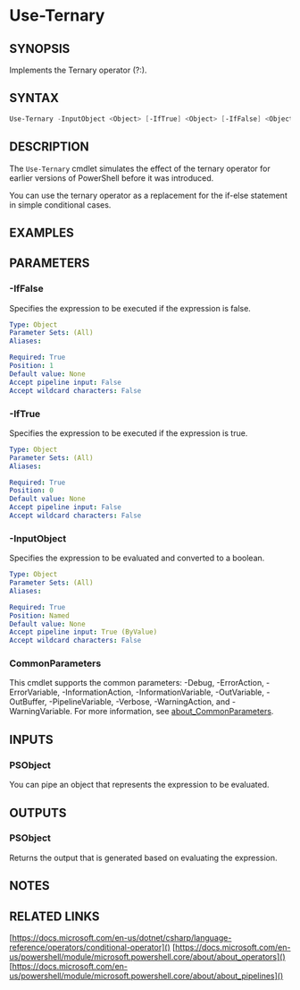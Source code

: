 ﻿---
external help file: PoshToolbox-help.xml
Module Name: PoshToolbox
online version: https://gitlab.com/PoshAJ/PoshToolbox/-/blob/main/docs/Use-Ternary.md
schema: 2.0.0
---

# Use-Ternary

## SYNOPSIS

Implements the Ternary operator (?:).

## SYNTAX

```powershell
Use-Ternary -InputObject <Object> [-IfTrue] <Object> [-IfFalse] <Object> [<CommonParameters>]
```

## DESCRIPTION

The `Use-Ternary` cmdlet simulates the effect of the ternary operator for earlier versions of PowerShell before it was introduced.

You can use the ternary operator as a replacement for the if-else statement in simple conditional cases.

## EXAMPLES

## PARAMETERS

### -IfFalse

Specifies the expression to be executed if the <condition> expression is false.

```yaml
Type: Object
Parameter Sets: (All)
Aliases:

Required: True
Position: 1
Default value: None
Accept pipeline input: False
Accept wildcard characters: False
```

### -IfTrue

Specifies the expression to be executed if the <condition> expression is true.

```yaml
Type: Object
Parameter Sets: (All)
Aliases:

Required: True
Position: 0
Default value: None
Accept pipeline input: False
Accept wildcard characters: False
```

### -InputObject

Specifies the <condition> expression to be evaluated and converted to a boolean.

```yaml
Type: Object
Parameter Sets: (All)
Aliases:

Required: True
Position: Named
Default value: None
Accept pipeline input: True (ByValue)
Accept wildcard characters: False
```

### CommonParameters

This cmdlet supports the common parameters: -Debug, -ErrorAction, -ErrorVariable, -InformationAction, -InformationVariable, -OutVariable, -OutBuffer, -PipelineVariable, -Verbose, -WarningAction, and -WarningVariable. For more information, see [about_CommonParameters](http://go.microsoft.com/fwlink/?LinkID=113216).

## INPUTS

### PSObject

You can pipe an object that represents the expression to be evaluated.

## OUTPUTS

### PSObject

Returns the output that is generated based on evaluating the expression.

## NOTES

## RELATED LINKS

[https://docs.microsoft.com/en-us/dotnet/csharp/language-reference/operators/conditional-operator]()
[https://docs.microsoft.com/en-us/powershell/module/microsoft.powershell.core/about/about_operators]()
[https://docs.microsoft.com/en-us/powershell/module/microsoft.powershell.core/about/about_pipelines]()
